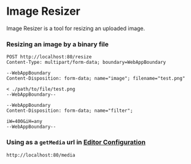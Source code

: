 # Image Resizer

Image Resizer is a tool for resizing an uploaded image.

### Resizing an image by a binary file
```
POST http://localhost:80/resize
Content-Type: multipart/form-data; boundary=WebAppBoundary

--WebAppBoundary
Content-Disposition: form-data; name="image"; filename="test.png"

< ./path/to/file/test.png
--WebAppBoundary--

--WebAppBoundary
Content-Disposition: form-data; name="filter";

iW=400&iH=any
--WebAppBoundary--
```

### Using as a ```getMedia``` url in [Editor Configuration](https://github.com/EasyBrizy/Brizy-Local/tree/master/packages/demo)
```
http://localhost:80/media
```